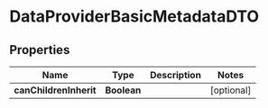 

# DataProviderBasicMetadataDTO


## Properties

| Name | Type | Description | Notes |
|------------ | ------------- | ------------- | -------------|
|**canChildrenInherit** | **Boolean** |  |  [optional] |



